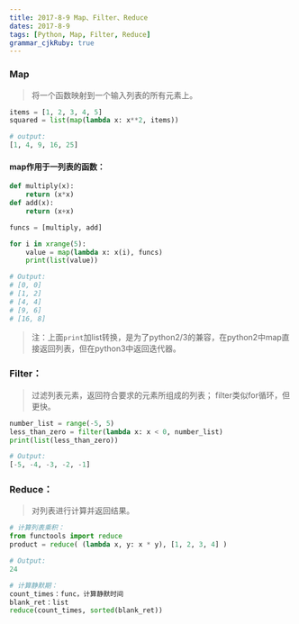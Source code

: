 ```yaml
---
title: 2017-8-9 Map、Filter、Reduce
dates: 2017-8-9 
tags: [Python, Map, Filter, Reduce]
grammar_cjkRuby: true
---
```


### Map
> 将一个函数映射到一个输入列表的所有元素上。

```python 
items = [1, 2, 3, 4, 5]
squared = list(map(lambda x: x**2, items))

# output:
[1, 4, 9, 16, 25]
```
#### map作用于一列表的函数：
```python
def multiply(x):
	return (x*x)
def add(x):
	return (x+x)

funcs = [multiply, add]

for i in xrange(5):
    value = map(lambda x: x(i), funcs)
    print(list(value))

# Output:
# [0, 0]
# [1, 2]
# [4, 4]
# [9, 6]
# [16, 8]
```
 > 注：上面`print`加list转换，是为了python2/3的兼容，在python2中map直接返回列表，但在python3中返回迭代器。

### Filter：
> 过滤列表元素，返回符合要求的元素所组成的列表；
> filter类似for循环，但更快。
```python
number_list = range(-5, 5)
less_than_zero = filter(lambda x: x < 0, number_list)
print(list(less_than_zero))  

# Output: 
[-5, -4, -3, -2, -1]
```

### Reduce：
> 对列表进行计算并返回结果。
```python
# 计算列表乘积：
from functools import reduce
product = reduce( (lambda x, y: x * y), [1, 2, 3, 4] )

# Output: 
24

# 计算静默期：
count_times：func，计算静默时间
blank_ret：list
reduce(count_times, sorted(blank_ret))
```